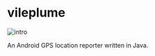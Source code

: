 vileplume
=====
![intro](http://fc04.deviantart.net/fs71/f/2011/003/e/d/pokemon_045__vileplume_by_bellygir-d36dcba.png)

An Android GPS location reporter written in Java.
